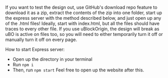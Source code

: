 If you want to test the design out, use GitHub's download repo feature to download it as a zip, extract the contents of the zip into one folder, start up the express server with the method described below, and just open up any of the .html files! Ideally, start with index.html, but all the files should have traces to every other file. 
If you use uBlockOrigin, the design will break as uBO is active on files too, so you will need to either temporarily turn it off or manually turn it off on every page.

How to start Express server:
- Open up the directory in your terminal
- Run `npm i`
- Then, run `npm start`
Feel free to open up the website after this.
